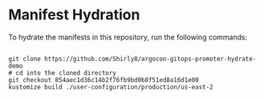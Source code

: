 
# Manifest Hydration

To hydrate the manifests in this repository, run the following commands:

```shell

git clone https://github.com/Shirly8/argocon-gitops-promoter-hydrate-demo
# cd into the cloned directory
git checkout 854aec1d36c14b2f76fb9bd0b8f51ed8a16d1e00
kustomize build ./user-configuration/production/us-east-2
```